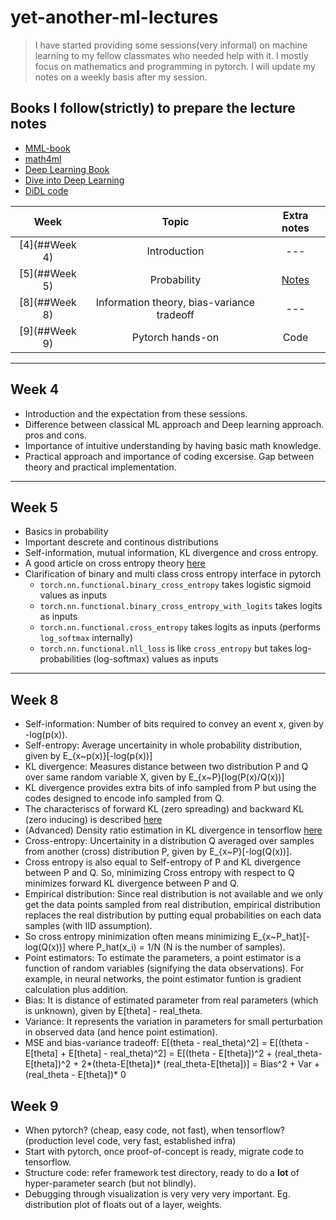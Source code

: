 # yet-another-ml-lectures

> I have started providing some sessions(very informal) on machine learning to my fellow classmates who needed help with it. I mostly focus on mathematics and programming in pytorch. I will update my notes on a weekly basis after my session.

## Books I follow(strictly) to prepare the lecture notes
* [MML-book](https://mml-book.github.io/book/mml-book.pdf)
* [math4ml](https://gwthomas.github.io/docs/math4ml.pdf)
* [Deep Learning Book](https://www.deeplearningbook.org/)
* [Dive into Deep Learning](https://d2l.ai/d2l-en.pdf)
* [DiDL code](https://github.com/dsgiitr/d2l-pytorch)

|Week|         Topic        |     Extra notes      |
|:--:|:--------------------:|:--------------------:|
| [4](##Week 4) |Introduction          | ---      |
| [5](##Week 5) |Probability           | [Notes](https://www.dropbox.com/sh/b2e2rbc41kfi7rz/AADhtGrZbH-U-po2HBq8zCcqa?dl=0)      |
| [8](##Week 8) |Information theory, bias-variance tradeoff    | ---      |
| [9](##Week 9) |Pytorch hands-on | Code |




--------------------------------------
## Week 4
* Introduction and the expectation from these sessions.
* Difference between classical ML approach and Deep learning approach. pros and cons.
* Importance of intuitive understanding by having basic math knowledge.
* Practical approach and importance of coding excersise. Gap between theory and practical implementation.
---------------------------------------

## Week 5
* Basics in probability
* Important descrete and continous distributions
* Self-information, mutual information, KL divergence and cross entropy.
* A good article on cross entropy theory [here](https://medium.com/@stepanulyanin/notes-on-deep-learning-theory-part-1-data-generating-process-31fdda2c8941)
* Clarification of binary and multi class cross entropy interface in pytorch
    - `torch.nn.functional.binary_cross_entropy` takes logistic sigmoid values as inputs
    - `torch.nn.functional.binary_cross_entropy_with_logits` takes logits as inputs
    - `torch.nn.functional.cross_entropy` takes logits as inputs (performs `log_softmax` internally)
    - `torch.nn.functional.nll_loss` is like `cross_entropy` but takes log-probabilities (log-softmax) values as inputs
----------------------------------------

## Week 8
* Self-information: Number of bits required to convey an event x, given by -log(p(x)).
* Self-entropy: Average uncertainity in whole probability distribution, given by E_{x~p(x)}[-log(p(x))]
* KL divergence: Measures distance between two distribution P and Q over same random variable X, given by E_{x~P}[log(P(x)/Q(x))]
* KL divergence provides extra bits of info sampled from P but using the codes designed to encode info sampled from Q.
* The characteriscs of forward KL (zero spreading) and backward KL (zero inducing) is described [here](https://wiseodd.github.io/techblog/2016/12/21/forward-reverse-kl/)
* (Advanced) Density ratio estimation in KL divergence in tensorflow [here](https://tiao.io/post/density-ratio-estimation-for-kl-divergence-minimization-between-implicit-distributions/)
* Cross-entropy: Uncertainity in a distribution Q averaged over samples from another (cross) distribution P, given by E_{x~P}[-log(Q(x))].
* Cross entropy is also equal to Self-entropy of P and KL divergence between P and Q. So, minimizing Cross entropy with respect to Q minimizes forward KL divergence between P and Q.
* Empirical distribution: Since real distribution is not available and we only get the data points sampled from real distribution, empirical distribution replaces the real distribution by putting equal probabilities on each data samples (with IID assumption).
* So cross entropy minimization often means minimizing E_{x~P_hat}[-log(Q(x))] where P_hat(x_i) = 1/N (N is the number of samples).
* Point estimators: To estimate the parameters, a point estimator is a function of random variables (signifying the data observations). For example, in neural networks, the point estimator funtion is gradient calculation plus addition.
* Bias: It is distance of estimated parameter from real parameters (which is unknown), given by E[theta] - real_theta.
* Variance: It represents the variation in parameters for small perturbation in observed data (and hence point estimation).
* MSE and bias-variance tradeoff: E[(theta - real_theta)^2] = E[(theta -E[theta] + E[theta] - real_theta)^2] = E[(theta - E[theta])^2 + (real_theta-E[theta])^2 + 2*(theta-E[theta])* (real_theta-E[theta])] = Bias^2 + Var + (real_theta - E[theta])* 0

## Week 9
* When pytorch? (cheap, easy code, not fast), when tensorflow? (production level code, very fast, established infra)
* Start with pytorch, once proof-of-concept is ready, migrate code to tensorflow.
* Structure code: refer framework test directory, ready to do a **lot** of hyper-parameter search (but not blindly).
* Debugging through visualization is very very very important. Eg. distribution plot of floats out of a layer, weights.
